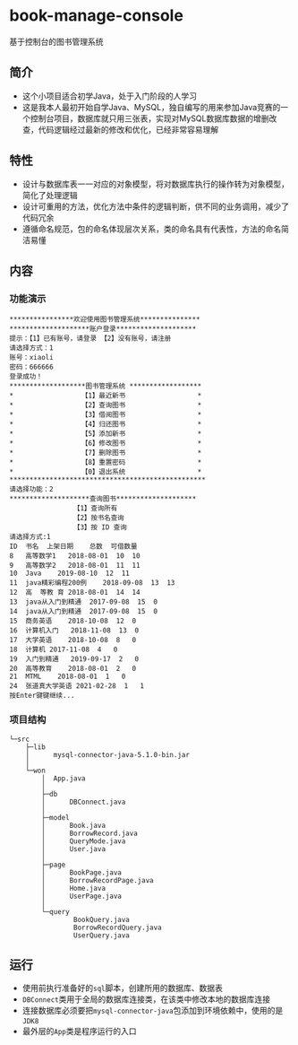 # book-manage-console

基于控制台的图书管理系统

## 简介

- 这个小项目适合初学Java，处于入门阶段的人学习
- 这是我本人最初开始自学Java、MySQL，独自编写的用来参加Java竞赛的一个控制台项目，数据库就只用三张表，实现对MySQL数据库数据的增删改查，代码逻辑经过最新的修改和优化，已经非常容易理解

## 特性

- 设计与数据库表一一对应的对象模型，将对数据库执行的操作转为对象模型，简化了处理逻辑
- 设计可重用的方法，优化方法中条件的逻辑判断，供不同的业务调用，减少了代码冗余
- 遵循命名规范，包的命名体现层次关系，类的命名具有代表性，方法的命名简洁易懂

## 内容

### 功能演示

```shell
****************欢迎使用图书管理系统***************
********************账户登录********************
提示：【1】已有账号，请登录 【2】没有账号，请注册
请选择方式：1
账号：xiaoli
密码：666666
登录成功！
*******************图书管理系统 ******************
*                 【1】最近新书                  *
*                 【2】查询图书                  *
*                 【3】借阅图书                  *
*                 【4】归还图书                  *
*                 【5】添加新书                  *
*                 【6】修改图书                  *
*                 【7】删除图书                  *
*                 【8】重置密码                  *
*                 【0】退出系统                  *
*************************************************
请选择功能：2
********************查询图书********************
                【1】查询所有
                【2】按书名查询
                【3】按 ID 查询
请选择方式:1
ID	书名	上架日期	总数	可借数量
8	高等数学1	2018-08-01	10	10
9	高等数学2	2018-08-01	11	11
10	Java	2019-08-10	12	11
11	java精彩编程200例	2018-09-08	13	13
12	高  等教 育	2018-08-01	14	14
13	java从入门到精通	2017-09-08	15	0
14	java从入门到精通	2017-09-08	15	0
15	商务英语	2018-10-08	12	0
16	计算机入门	2018-11-08	13	0
17	大学英语	2018-10-08	8	0
18	计算机	2017-11-08	4	0
19	入门到精通	2019-09-17	2	0
20	高等教育	2018-08-01	2	0
21	MTML	2018-08-01	1	0
24	张道真大学英语	2021-02-28	1	1
按Enter键键继续...
```



### 项目结构

```shell
└─src
    ├─lib
    │      mysql-connector-java-5.1.0-bin.jar
    │
    └─won
        │  App.java
        │
        ├─db
        │      DBConnect.java
        │
        ├─model
        │      Book.java
        │      BorrowRecord.java
        │      QueryMode.java
        │      User.java
        │
        ├─page
        │      BookPage.java
        │      BorrowRecordPage.java
        │      Home.java
        │      UserPage.java
        │
        └─query
                BookQuery.java
                BorrowRecordQuery.java
                UserQuery.java
```

## 运行

- 使用前执行准备好的`sql`脚本，创建所用的数据库、数据表
- `DBConnect`类用于全局的数据库连接类，在该类中修改本地的数据库连接
- 连接数据库必须要把`mysql-connector-java`包添加到环境依赖中，使用的是`JDK8`
- 最外层的`App`类是程序运行的入口


